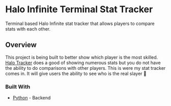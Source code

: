 # Halo Infinite Terminal Stat Tracker

Terminal based Halo Infinite stat tracker that allows players to compare stats with each other.


## Overview
This project is being built to better show which player is the most skilled. [Halo Tracker](www.halotracker.com) does a good of showing numerous stats but
you do not have the ability to do comparisons with other players. This is were my stat tracker comes in. It will give users the ability to see who is the 
real slayer :triumph:


### Built With

* [Python](https://www.python.org/) - Backend



